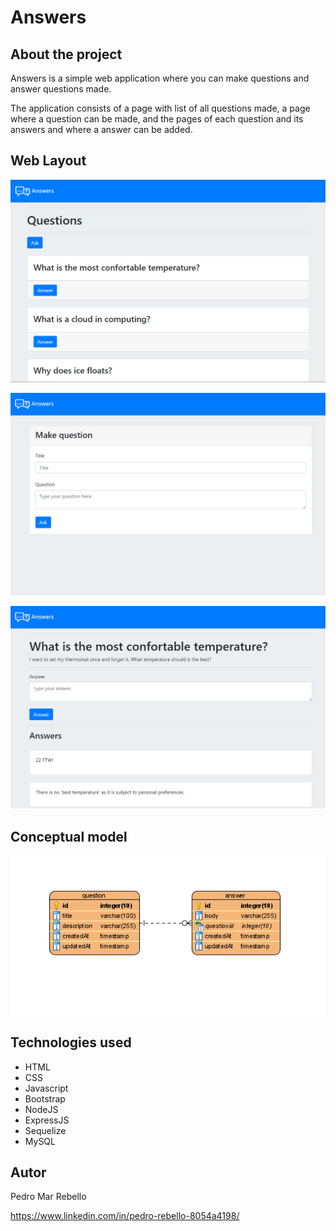 # Answers

## About the project

Answers is a simple web application where you can make questions and answer questions made.

The application consists of a page with list of all questions made, a page where a question can be made, and the pages of each question and its answers and where a answer can be added.

## Web Layout

![Web 1](https://github.com/pedrorebello/Answers/blob/main/assets/scr-home.png)

![Web 2](https://github.com/pedrorebello/Answers/blob/main/assets/scr-ask.png)

![Web 3](https://github.com/pedrorebello/Answers/blob/main/assets/scr-question.png)

## Conceptual model

![Conceptual model](https://github.com/pedrorebello/Answers/blob/main/assets/model.png)

## Technologies used
- HTML
- CSS
- Javascript
- Bootstrap
- NodeJS
- ExpressJS
- Sequelize
- MySQL

## Autor

Pedro Mar Rebello

https://www.linkedin.com/in/pedro-rebello-8054a4198/